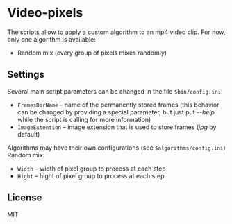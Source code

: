 # Video-pixels
The scripts allow to apply a custom algorithm to an mp4 video clip. For now, only one algorithm is available:
- Random mix (every group of pixels mixes randomly)

## Settings
Several main script parameters can be changed in the file `$bin/config.ini`:
* `FramesDirName` &ndash; name of the permanently stored frames (this behavior can be changed by providing a special parameter, but just put *--help* while the script is calling for more information)
* `ImageExtention` &ndash; image extension that is used to store frames (*jpg* by default)

Algorithms may have their own configurations (see `$algorithms/config.ini`)
Random mix:
* `Width` &ndash; width of pixel group to process at each step
* `Hight` &ndash; hight of pixel group to process at each step

## License
MIT
